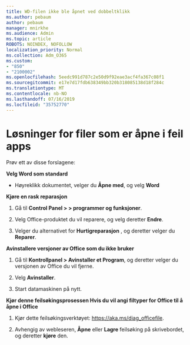 ```yaml
---
title: WD-filen ikke ble åpnet ved dobbeltklikk
ms.author: pebaum
author: pebaum
manager: mnirkhe
ms.audience: Admin
ms.topic: article
ROBOTS: NOINDEX, NOFOLLOW
localization_priority: Normal
ms.collection: Adm_O365
ms.custom:
- "850"
- "2100002"
ms.openlocfilehash: 5eedc991d787c2e50d9f92eae3acf4fa367c08f1
ms.sourcegitcommit: e17e7d17fdb638349bb320b318085138d18f284c
ms.translationtype: MT
ms.contentlocale: nb-NO
ms.lasthandoff: 07/16/2019
ms.locfileid: "35752770"
---
```

# <a name="solutions-for-files-opening-in-wrong-apps"></a>Løsninger for filer som er åpne i feil apps

Prøv ett av disse forslagene:

**Velg Word som standard**

* Høyreklikk dokumentet, velger du **Åpne med**, og velg **Word**

**Kjøre en rask reparasjon**

1. Gå til **Control Panel > > programmer og funksjoner**.

2. Velg Office-produktet du vil reparere, og velg deretter **Endre**.

3. Velger du alternativet for **Hurtigreparasjon** , og deretter velger du **Reparer**.

**Avinstallere versjoner av Office som du ikke bruker**

1. Gå til **Kontrollpanel > Avinstaller et Program**, og deretter velger du versjonen av Office du vil fjerne.

2. Velg **Avinstaller**.

3. Start datamaskinen på nytt.

**Kjør denne feilsøkingsprosessen Hvis du vil angi filtyper for Office til å åpne i Office**

1. Kjør dette feilsøkingsverktøyet: https://aka.ms/diag_officefile.

2. Avhengig av webleseren, **Åpne** eller **Lagre** feilsøking på skrivebordet, og deretter **kjøre** den.
